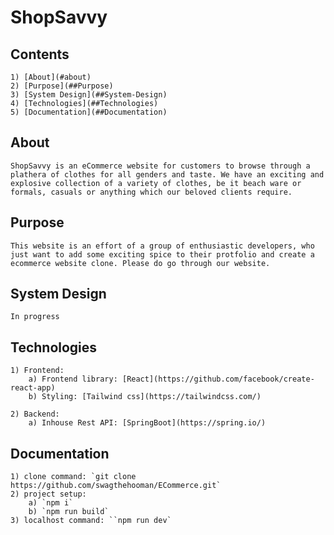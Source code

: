 # ShopSavvy

## Contents

    1) [About](#about)
    2) [Purpose](##Purpose)
    3) [System Design](##System-Design)
    4) [Technologies](##Technologies)
    5) [Documentation](##Documentation)

## About

    ShopSavvy is an eCommerce website for customers to browse through a plathera of clothes for all genders and taste. We have an exciting and explosive collection of a variety of clothes, be it beach ware or formals, casuals or anything which our beloved clients require.

## Purpose

    This website is an effort of a group of enthusiastic developers, who just want to add some exciting spice to their protfolio and create a ecommerce website clone. Please do go through our website.

## System Design

    In progress

## Technologies

    1) Frontend:
        a) Frontend library: [React](https://github.com/facebook/create-react-app)
        b) Styling: [Tailwind css](https://tailwindcss.com/)

    2) Backend:
        a) Inhouse Rest API: [SpringBoot](https://spring.io/)

## Documentation

    1) clone command: `git clone https://github.com/swagthehooman/ECommerce.git`
    2) project setup:
        a) `npm i`
        b) `npm run build`
    3) localhost command: ``npm run dev`
